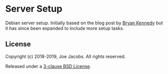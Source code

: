 Server Setup
============
Debian server setup. Initially based on the blog post by [Bryan Kennedy][1] but
it has since been expanded to include more setup tasks.

License
-------
Copyright (c) 2018-2019, Joe Jacobs. All rights reserved.

Released under a [3-clause BSD License](LICENSE).

[1]: https://plusbryan.com/my-first-5-minutes-on-a-server-or-essential-security-for-linux-servers
